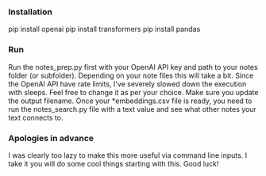 ### Installation

pip install openai
pip install transformers
pip install pandas


### Run

Run the notes_prep.py first with your OpenAI API key and path to your notes folder (or subfolder). 
Depending on your note files this will take a bit. Since the OpenAI API have rate limits, I've severely slowed down the execution with sleeps. Feel free to change it as per your choice. 
Make sure you update the output filename.
Once your *embeddings.csv file is ready, you need to run the notes_search.py file with a text value and see what other notes your text connects to.

### Apologies in advance

I was clearly too lazy to make this more useful via command line inputs.
I take it you will do some cool things starting with this. 
Good luck!
